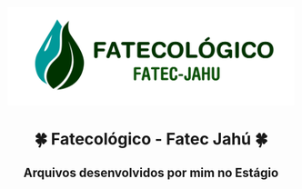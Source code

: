 <p align="center">
    <img alt="Ferramentas Básicas BTM" src="./assets/images/icon/LOGOFatecologicoVerde.png">
</p>
<h1 align="center">
    🍀 Fatecológico - Fatec Jahú 🍀
</h1>

<h2 align="center">
    Arquivos desenvolvidos por mim no Estágio
</h2>
